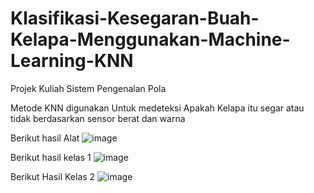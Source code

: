 # Klasifikasi-Kesegaran-Buah-Kelapa-Menggunakan-Machine-Learning-KNN
Projek Kuliah Sistem Pengenalan Pola 

Metode KNN digunakan Untuk medeteksi Apakah Kelapa itu segar atau tidak berdasarkan sensor berat dan warna 

Berikut hasil Alat 
![image](https://user-images.githubusercontent.com/116990941/198862512-ad3c626b-fbfd-4f6b-88bb-bb1c3fbcf88c.png)

Berikut hasil kelas 1
![image](https://user-images.githubusercontent.com/116990941/198862519-d75d36b9-b047-4d46-8492-4b3ad87c6458.png)

Berikut Hasil Kelas 2
![image](https://user-images.githubusercontent.com/116990941/198862526-bfebbffb-fbd8-4108-803a-06c988568d4a.png)
